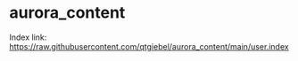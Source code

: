 # aurora_content

Index link: <https://raw.githubusercontent.com/qtgiebel/aurora_content/main/user.index>
